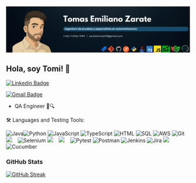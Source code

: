![Tomas Zarate](https://github.com/TOMASEZARATE/TOMASEZARATE/blob/main/img/banner.png?raw=true)

## Hola, soy Tomi! 🚀

[![Linkedin Badge](https://img.shields.io/badge/-Tomas%20Zarate-blue?style=social&logo=Linkedin&logoColor=blue&link=https://www.linkedin.com/in/tomasemilianozarate99/)](https://www.linkedin.com/in/tomasemilianozarate99/)

[![Gmail Badge](https://img.shields.io/badge/-zaratetomas99@gmail.com-c14438?style=social&logo=Gmail&logoColor=red&link=mailto:zaratetomas99@gmail.com)](mailto:zaratetomas99@gmail.com)

* QA Engineer 🐞🔍

🛠️ Languages and Testing Tools:

<img src="https://img.shields.io/badge/Java-ED8B00?style=for-the-badge&logo=java&logoColor=white" alt="Java" /><img src="https://img.shields.io/badge/Python-3776AB?style=for-the-badge&logo=python&logoColor=white" alt="Python" /> 
<img src="https://img.shields.io/badge/JavaScript-F7DF1E?style=for-the-badge&logo=javascript&logoColor=black" alt="JavaScript" /> 
<img src="https://img.shields.io/badge/TypeScript-3178C6?style=for-the-badge&logo=typescript&logoColor=white" alt="TypeScript" /> 
<img src="https://img.shields.io/badge/HTML-E34F26?style=for-the-badge&logo=html5&logoColor=white" alt="HTML" /> 
<img src="https://img.shields.io/badge/SQL-4479A1?style=for-the-badge&logo=mysql&logoColor=white" alt="SQL" />
<img src="https://img.shields.io/badge/AWS-232F3E?style=for-the-badge&logo=amazonaws&logoColor=white" alt="AWS" /> 
<img src="https://img.shields.io/badge/Git-F05032?style=for-the-badge&logo=git&logoColor=white" alt="Git" />
<img src="https://img.shields.io/badge/GitHub%20Actions-%232671E5.svg?&style=for-the-badge&logo=github-actions&logoColor=white" />&nbsp;&nbsp;&nbsp;
<img src="https://img.shields.io/badge/Selenium-43B02A?style=for-the-badge&logo=selenium&logoColor=white" alt="Selenium" />
<img src="https://img.shields.io/badge/Playwright-%233876E3.svg?&style=for-the-badge&logo=playwright&logoColor=white" />&nbsp;&nbsp;&nbsp;
<img src="https://img.shields.io/badge/Cypress-%2317202C.svg?&style=for-the-badge&logo=cypress&logoColor=white" />&nbsp;&nbsp;&nbsp;
<img src="https://img.shields.io/badge/Pytest-5A31F4?style=for-the-badge&logo=pytest&logoColor=white" alt="Pytest" />
<img src="https://img.shields.io/badge/Postman-FF6C37?style=for-the-badge&logo=postman&logoColor=white" alt="Postman" />
<img src="https://img.shields.io/badge/Jenkins-D24939?style=for-the-badge&logo=jenkins&logoColor=white" alt="Jenkins" />
<img src="https://img.shields.io/badge/Jira-0052CC?style=for-the-badge&logo=jira&logoColor=white" alt="Jira" />
<img src="https://img.shields.io/badge/Confluence-%23172BF4.svg?&style=for-the-badge&logo=confluence&logoColor=white" />&nbsp;&nbsp;&nbsp;
<img src="https://img.shields.io/badge/Cucumber-23D96C?style=for-the-badge&logo=cucumber&logoColor=white" alt="Cucumber" />


### GitHub Stats

[![GitHub Streak](https://github-readme-streak-stats.herokuapp.com?user=TOMASEZARATE)](https://git.io/streak-stats)


